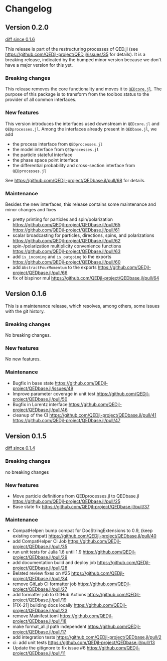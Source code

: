 # Changelog

## Version 0.2.0

[diff since 0.1.6](https://github.com/QEDjl-project/QEDbase.jl/compare/release-0.1.6...release-0.2.0)

This release is part of the restructuring processes of QED.jl (see https://github.com/QEDjl-project/QED.jl/issues/35 for details).
It is a breaking release, indicated by the bumped minor version because we don't have a major version for this
yet.

### Breaking changes

This release removes the core functionality and moves it to [`QEDcore.jl`](https://github.com/QEDjl-project/QEDcore.jl).
The purpose of this package is to transform from the toolbox status to the provider of all
common interfaces.

### New features

This version introduces the interfaces used downstream in `QEDcore.jl` and
`QEDprocesses.jl`. Among the interfaces already
present in `QEDbase.jl`, we add

- the process interface from `QEDprocesses.jl`
- the model interface from `QEDprocesses.jl`
- the particle stateful interface
- the phase space point interface
- the differential probability and cross-section interface from `QEDprocesses.jl`

See https://github.com/QEDjl-project/QEDbase.jl/pull/68 for details.

### Maintenance

Besides the new interfaces, this release contains some maintenance and minor changes and
fixes

- pretty printing for particles and spin/polarization https://github.com/QEDjl-project/QEDbase.jl/pull/65 https://github.com/QEDjl-project/QEDbase.jl/pull/61
- scalar broadcasting for particles, directions, spins, and polarizations https://github.com/QEDjl-project/QEDbase.jl/pull/62
- spin-/polarization multiplicity convenience functions https://github.com/QEDjl-project/QEDbase.jl/pull/63
- add `is_incoming` and `is_outgoing` to the exports https://github.com/QEDjl-project/QEDbase.jl/pull/60
- add `AbstractFourMomentum` to the exports https://github.com/QEDjl-project/QEDbase.jl/pull/66
- fix of bispinor mul https://github.com/QEDjl-project/QEDbase.jl/pull/64

## Version 0.1.6

This is a maintenance release, which resolves, among others, some issues with the git history.

### Breaking changes

No breaking changes.

### New features

No new features.

### Maintenance

- Bugfix in base state https://github.com/QEDjl-project/QEDbase.jl/issues/49
- Improve parameter coverage in unit test https://github.com/QEDjl-project/QEDbase.jl/pull/50
- Bugfix in Lorentz interface https://github.com/QEDjl-project/QEDbase.jl/pull/46
- cleanup of the CI https://github.com/QEDjl-project/QEDbase.jl/pull/41 https://github.com/QEDjl-project/QEDbase.jl/pull/47

## Version 0.1.5

[diff since 0.1.4](https://github.com/QEDjl-project/QEDbase.jl/compare/0c70f66...release-0.1.5)

### Breaking changes

no breaking changes

### New features

- Move particle definitions from QEDprocesses.jl to QEDbase.jl https://github.com/QEDjl-project/QEDbase.jl/pull/25
- Base state fix https://github.com/QEDjl-project/QEDbase.jl/pull/37

### Maintenance

- CompatHelper: bump compat for DocStringExtensions to 0.9, (keep existing compat) https://github.com/QEDjl-project/QEDbase.jl/pull/40
- add CompatHelper CI Job https://github.com/QEDjl-project/QEDbase.jl/pull/35
- run unit tests for Julia 1.6 until 1.9
  https://github.com/QEDjl-project/QEDbase.jl/pull/29
- add documentation build and deploy job
  https://github.com/QEDjl-project/QEDbase.jl/pull/28
- Belated review fixes on #25
  https://github.com/QEDjl-project/QEDbase.jl/pull/34
- remove GitLab CI formatter job
  https://github.com/QEDjl-project/QEDbase.jl/pull/27
- add formatter job to GitHub Actions
  https://github.com/QEDjl-project/QEDbase.jl/pull/19
- [FIX-21] building docs locally
  https://github.com/QEDjl-project/QEDbase.jl/pull/23
- remove Mainifest.toml https://github.com/QEDjl-project/QEDbase.jl/pull/18
- make format_all.jl path independent
  https://github.com/QEDjl-project/QEDbase.jl/pull/17
- add integration tests https://github.com/QEDjl-project/QEDbase.jl/pull/2
- ci: add unit tests https://github.com/QEDjl-project/QEDbase.jl/pull/13
- Update the gitignore to fix issue #6
  https://github.com/QEDjl-project/QEDbase.jl/pull/11
